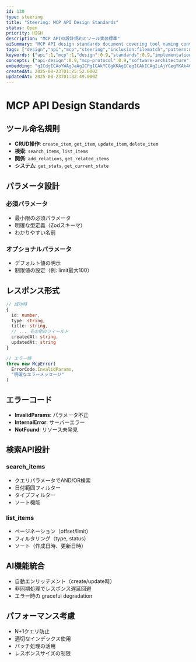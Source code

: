 ```yaml
---
id: 130
type: steering
title: "Steering: MCP API Design Standards"
status: Open
priority: HIGH
description: "MCP APIの設計規約とツール実装標準"
aiSummary: "MCP API design standards document covering tool naming conventions, CRUD operations, parameter design, response formats, error handling, search functionality, and performance considerations for MCP server implementation."
tags: ["design","api","mcp","steering","inclusion:filematch","pattern:mcp/**"]
keywords: {"api":1,"mcp":1,"design":0.9,"standards":0.9,"implementation":0.8}
concepts: {"api-design":0.9,"mcp-protocol":0.9,"software-architecture":0.8,"data-management":0.7,"error-handling":0.7}
embedding: "gICdgICAoYWAgJaAgICPgICAkYCGgKKAgICegICAkICAgIiAjYCegYKAk4CAgIuAgICYgI6Aj4CLgI2AgICQgICAiICIgIODkoCRgICAiICAgI2AgoCCipKAnICAgIGAgICZgICAg46JgKOAgICAgICAoYCEgJKMgYCggICAh4A="
createdAt: 2025-08-23T01:25:52.000Z
updatedAt: 2025-08-23T01:32:49.000Z
---
```


# MCP API Design Standards

## ツール命名規則
- **CRUD操作**: `create_item`, `get_item`, `update_item`, `delete_item`
- **検索**: `search_items`, `list_items`
- **関係**: `add_relations`, `get_related_items`
- **システム**: `get_stats`, `get_current_state`

## パラメータ設計
### 必須パラメータ
- 最小限の必須パラメータ
- 明確な型定義（Zodスキーマ）
- わかりやすい名前

### オプショナルパラメータ
- デフォルト値の明示
- 制限値の設定（例: limit最大100）

## レスポンス形式
```typescript
// 成功時
{
  id: number,
  type: string,
  title: string,
  // ... その他のフィールド
  createdAt: string,
  updatedAt: string
}

// エラー時
throw new McpError(
  ErrorCode.InvalidParams,
  "明確なエラーメッセージ"
)
```

## エラーコード
- **InvalidParams**: パラメータ不正
- **InternalError**: サーバーエラー
- **NotFound**: リソース未発見

## 検索API設計
### search_items
- クエリパラメータでAND/OR検索
- 日付範囲フィルター
- タイプフィルター
- ソート機能

### list_items
- ページネーション（offset/limit）
- フィルタリング（type, status）
- ソート（作成日時、更新日時）

## AI機能統合
- 自動エンリッチメント（create/update時）
- 非同期処理でレスポンス遅延回避
- エラー時の graceful degradation

## パフォーマンス考慮
- N+1クエリ防止
- 適切なインデックス使用
- バッチ処理の活用
- レスポンスサイズの制限